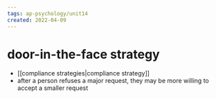 ```yaml
---
tags: ap-psychology/unit14 
created: 2022-04-09
---
```


# door-in-the-face strategy

- [[compliance strategies|compliance strategy]]
- after a person refuses a major request, they may be more willing to accept a smaller request 
